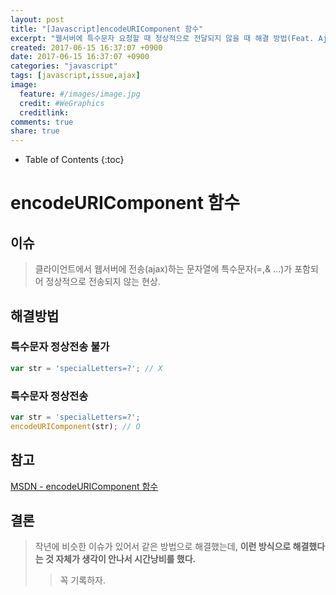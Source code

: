 ```yaml
---
layout: post
title: "[Javascript]encodeURIComponent 함수"
excerpt: "웹서버에 특수문자 요청할 때 정상적으로 전달되지 않을 때 해결 방법(Feat. Ajax)"
created: 2017-06-15 16:37:07 +0900
date: 2017-06-15 16:37:07 +0900
categories: "javascript"
tags: [javascript,issue,ajax]
image:
  feature: #/images/image.jpg
  credit: #WeGraphics
  creditlink: 
comments: true
share: true
---
```

* Table of Contents
{:toc}

# encodeURIComponent 함수

## 이슈
>클라이언트에서 웹서버에 전송(ajax)하는 문자열에 특수문자(=,& ...)가 포함되어 정상적으로 전송되지 않는 현상.

## 해결방법

### 특수문자 정상전송 불가
```js
var str = 'specialLetters=?'; // X
```

### 특수문자 정상전송
```js
var str = 'specialLetters=?';
encodeURIComponent(str); // O
```

## 참고

[MSDN - encodeURIComponent 함수](https://msdn.microsoft.com/ko-kr/library/aeh9cef7(v=vs.94).aspx)

## 결론
>작년에 비슷한 이슈가 있어서 같은 방법으로 해결했는데, 
>**이런 방식으로 해결했다는 것 자체가 생각이 안나서 시간낭비를 했다.**
>>꼭 기록하자.